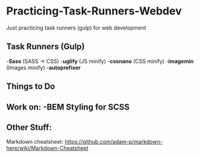 # Practicing-Task-Runners-Webdev
Just practicing task runners (gulp) for web development

## Task Runners (Gulp)
-**Sass** (SASS -> CSS)
-**uglify** (JS minify)
-**cssnano** (CSS minify)
-**imagemin** (Images minify)
-**autoprefixer**

## Things to Do
Work on:
-BEM Styling for SCSS
-


## Other Stuff:
Markdown cheatsheet:
https://github.com/adam-p/markdown-here/wiki/Markdown-Cheatsheet